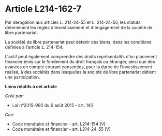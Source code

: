 # Article L214-162-7

Par dérogation aux articles L. 214-24-55 et L. 214-24-56, les statuts déterminent les règles d'investissement et d'engagement
de la société de libre partenariat. 

La société de libre partenariat peut détenir des biens, dans les conditions définies à l'article L. 214-154.

L'actif peut également comprendre des droits représentatifs d'un placement financier émis sur le fondement du droit français
ou étranger, ainsi que des avances en compte courant consenties, pour la durée de l'investissement réalisé, à des sociétés
dans lesquelles la société de libre partenariat détient une participation.

**Liens relatifs à cet article**

_Créé par_:

  - Loi n°2015-990 du 6 août 2015 - art. 145

_Cite_:

  - Code monétaire et financier - art. L214-154 (V)
  - Code monétaire et financier - art. L214-24-55 (V)

